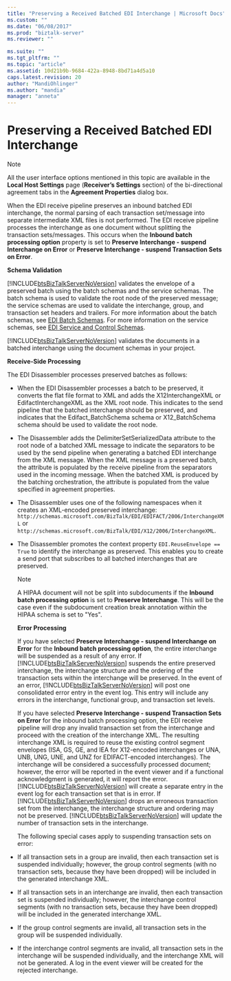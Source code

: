 ```yaml
---
title: "Preserving a Received Batched EDI Interchange | Microsoft Docs"
ms.custom: ""
ms.date: "06/08/2017"
ms.prod: "biztalk-server"
ms.reviewer: ""

ms.suite: ""
ms.tgt_pltfrm: ""
ms.topic: "article"
ms.assetid: 10d21b9b-9684-422a-8948-8bd71a4d5a10
caps.latest.revision: 20
author: "MandiOhlinger"
ms.author: "mandia"
manager: "anneta"
---
```

# Preserving a Received Batched EDI Interchange
> [!NOTE]
>  All the user interface options mentioned in this topic are available in the **Local Host Settings** page (**Receiver’s Settings** section) of the bi-directional agreement tabs in the **Agreement Properties** dialog box.  

 When the EDI receive pipeline preserves an inbound batched EDI interchange, the normal parsing of each transaction set/message into separate intermediate XML files is not performed. The EDI receive pipeline processes the interchange as one document without splitting the transaction sets/messages. This occurs when the **Inbound batch processing option** property is set to **Preserve Interchange - suspend Interchange on Error** or **Preserve Interchange - suspend Transaction Sets on Error**.  

 **Schema Validation**  

 [!INCLUDE[btsBizTalkServerNoVersion](../includes/btsbiztalkservernoversion-md.md)] validates the envelope of a preserved batch using the batch schemas and the service schemas. The batch schema is used to validate the root node of the preserved message; the service schemas are used to validate the interchange, group, and transaction set headers and trailers. For more information about the batch schemas, see [EDI Batch Schemas](../core/edi-batch-schemas.md). For more information on the service schemas, see [EDI Service and Control Schemas](../core/edi-service-and-control-schemas.md).  

 [!INCLUDE[btsBizTalkServerNoVersion](../includes/btsbiztalkservernoversion-md.md)] validates the documents in a batched interchange using the document schemas in your project.  

 **Receive-Side Processing**  

 The EDI Disassembler processes preserved batches as follows:  

- When the EDI Disassembler processes a batch to be preserved, it converts the flat file format to XML and adds the X12InterchangeXML or EdifactInterchangeXML as the XML root node. This indicates to the send pipeline that the batched interchange should be preserved, and indicates that the Edifact_BatchSchema schema or X12_BatchSchema schema should be used to validate the root node.  

- The Disassembler adds the DelimiterSetSerializedData attribute to the root node of a batched XML message to indicate the separators to be used by the send pipeline when generating a batched EDI interchange from the XML message. When the XML message is a preserved batch, the attribute is populated by the receive pipeline from the separators used in the incoming message. When the batched XML is produced by the batching orchestration, the attribute is populated from the value specified in agreement properties.  

- The Disassembler uses one of the following namespaces when it creates an XML-encoded preserved interchange: `http://schemas.microsoft.com/BizTalk/EDI/EDIFACT/2006/InterchangeXML` or `http://schemas.microsoft.com/BizTalk/EDI/X12/2006/InterchangeXML`.  

- The Disassembler promotes the context property `EDI.ReuseEnvelope == True` to identify the interchange as preserved. This enables you to create a send port that subscribes to all batched interchanges that are preserved.  

  > [!NOTE]
  >  A HIPAA document will not be split into subdocuments if the **Inbound batch processing option** is set to **Preserve Interchange**. This will be the case even if the subdocument creation break annotation within the HIPAA schema is set to "Yes".  

  **Error Processing**  

  If you have selected **Preserve Interchange - suspend Interchange on Error** for the **Inbound batch processing option**, the entire interchange will be suspended as a result of any error. If [!INCLUDE[btsBizTalkServerNoVersion](../includes/btsbiztalkservernoversion-md.md)] suspends the entire preserved interchange, the interchange structure and the ordering of the transaction sets within the interchange will be preserved. In the event of an error, [!INCLUDE[btsBizTalkServerNoVersion](../includes/btsbiztalkservernoversion-md.md)] will post one consolidated error entry in the event log. This entry will include any errors in the interchange, functional group, and transaction set levels.  

  If you have selected **Preserve Interchange - suspend Transaction Sets on Error** for the inbound batch processing option, the EDI receive pipeline will drop any invalid transaction set from the interchange and proceed with the creation of the interchange XML. The resulting interchange XML is required to reuse the existing control segment envelopes (ISA, GS, GE, and IEA for X12-encoded interchanges or UNA, UNB, UNG, UNE, and UNZ for EDIFACT-encoded interchanges). The interchange will be considered a successfully processed document; however, the error will be reported in the event viewer and if a functional acknowledgment is generated, it will report the error. [!INCLUDE[btsBizTalkServerNoVersion](../includes/btsbiztalkservernoversion-md.md)] will create a separate entry in the event log for each transaction set that is in error. If [!INCLUDE[btsBizTalkServerNoVersion](../includes/btsbiztalkservernoversion-md.md)] drops an erroneous transaction set from the interchange, the interchange structure and ordering may not be preserved. [!INCLUDE[btsBizTalkServerNoVersion](../includes/btsbiztalkservernoversion-md.md)] will update the number of transaction sets in the interchange.  

  The following special cases apply to suspending transaction sets on error:  

- If all transaction sets in a group are invalid, then each transaction set is suspended individually; however, the group control segments (with no transaction sets, because they have been dropped) will be included in the generated interchange XML.  

- If all transaction sets in an interchange are invalid, then each transaction set is suspended individually; however, the interchange control segments (with no transaction sets, because they have been dropped) will be included in the generated interchange XML.  

- If the group control segments are invalid, all transaction sets in the group will be suspended individually.  

- If the interchange control segments are invalid, all transaction sets in the interchange will be suspended individually, and the interchange XML will not be generated. A log in the event viewer will be created for the rejected interchange.
